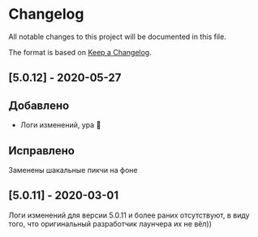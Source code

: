 # Changelog
All notable changes to this project will be documented in this file.

The format is based on [Keep a Changelog](https://keepachangelog.com/en/1.0.0/).

## [5.0.12] - 2020-05-27
## Добавлено
- Логи изменений, ура 🥳

## Исправлено
Заменены шакальные пикчи на фоне


## [5.0.11] - 2020-03-01
Логи изменений для версии 5.0.11 и более раних отсутствуют, в виду того, что оригинальный разработчик лаунчера их не вёл))